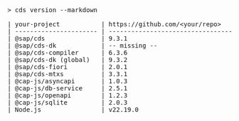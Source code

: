 <!-- this file is automatically generated and updated by a github action -->
<pre class="log">
> cds version --markdown

| your-project           | https://github.com/&lt;your/repo&gt;          |
| ---------------------- | --------------------------------------- |
| @sap/cds               | 9.3.1                                   |
| @sap/cds-dk            | -- missing --                           |
| @sap/cds-compiler      | 6.3.6                                   |
| @sap/cds-dk (global)   | 9.3.2                                   |
| @sap/cds-fiori         | 2.0.1                                   |
| @sap/cds-mtxs          | 3.3.1                                   |
| @cap-js/asyncapi       | 1.0.3                                   |
| @cap-js/db-service     | 2.5.1                                   |
| @cap-js/openapi        | 1.2.3                                   |
| @cap-js/sqlite         | 2.0.3                                   |
| Node.js                | v22.19.0                                |
</pre>
